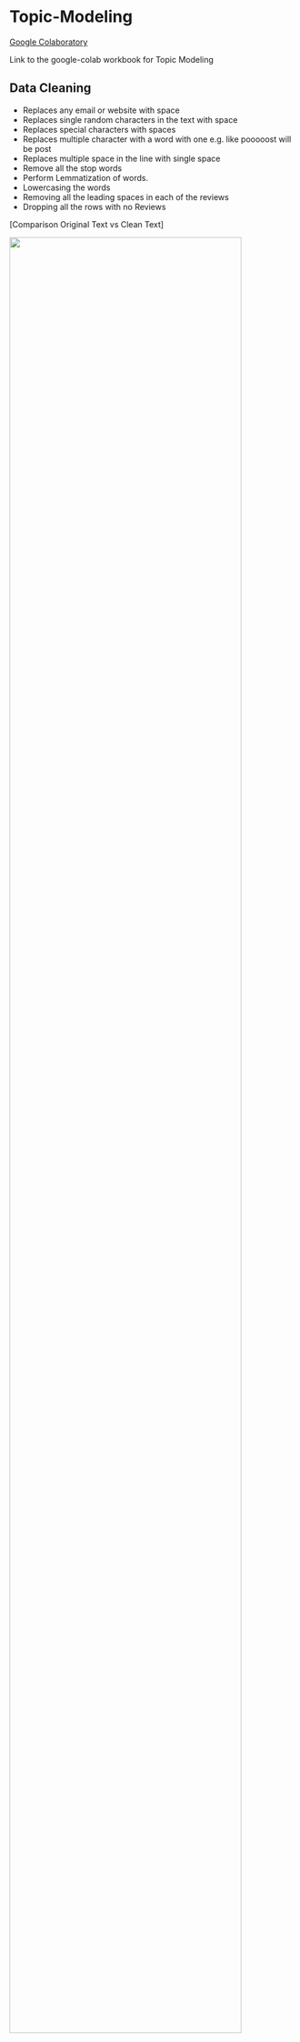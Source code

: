 # Topic-Modeling
[Google Colaboratory](https://colab.research.google.com/drive/1idYU7lPIgxO87KQLtFcCNJe1ALZWLlWq?usp=sharing)

Link to the google-colab workbook for Topic Modeling

## Data Cleaning

- Replaces any email or website with space
- Replaces single random characters in the text with space
- Replaces special characters with spaces
- Replaces multiple character with a word with one  e.g. like pooooost will be post
- Replaces multiple space in the line with single space
- Remove all the stop words
- Perform Lemmatization of words.
- Lowercasing the words
- Removing all the leading spaces in each of the reviews
- Dropping all the rows with no Reviews

[Comparison  Original Text vs Clean Text]

<img src="https://github.com/ankit-kothari/data_science_journey/blob/master/github_images/tp2.png" width="90%">

## **Comparison between Spark and Pandas Transformation**

### Spark Transformation

- Reading the csv file into spark DataFrame.
- Creating a custom function using UDF
- Creating a new column which is the cleaned version of Reviews column using spacy and regex.
- Convert it to pandas for LDA and NMF topic modeling

### Pandas Transformation

- Reading the csv file using the pandas read_csv function.
- Creating a new column which is the cleaned version of Reviews column using spacy and regex.

### Result

- This transformation is done on a CPU
- The dataset used to compare here consist of 24714 rows and one column.
- The Spark Transformation took 332 seconds vs 384 seconds for pandas transformation to achieve the same thing
- So the savings of 52 seconds can be huge and can aggregate if the dataset is huge and frequent analysis is done.

## LDA Implementation

- LDA  is an unsupervised technique so there is no labeling of topics that the model will be trained on.
- Latent topics can be found by searching for group of words that frequently occur together in documents across the corpus. What LDA does is that when you fit it with all those "Reviews" in this case, it is trying its best to find the best topic mix and the best word mix.
- We  must decide on the amount of topics present in the document.
- We also have to interpret the topic using the word distribution
- Process of LDA model
    - Go through each document, and randomly assign each word in the document to one of the N topics.
    - This random assignment already gives  initial topic representations of all the documents and word distributions of all the topics
    - p(topic t | document d) = the proportion of words in document d that are currently assigned to topic t.
    - p(word w | topic t) = the proportion of assignments to topic t over all documents that come from this word w.
    - Reassign w a new topic, where we choose topic t with probability p(topic t | document d) * p(word w | topic t) (probablity that topic t generated word w)
    - After repeating these steps multiple times we reach a steady state where the assignments are acceptable

Documents are probablity distribution over latent topics 

<img src="https://github.com/ankit-kothari/data_science_journey/blob/master/github_images/Screen_Shot_2020-06-23_at_1.51.16_AM.png" width="50%">


Topics are themselves probablity distribution over words (Vocublary of words in the whole dataset)


<img src="https://github.com/ankit-kothari/data_science_journey/blob/master/github_images/Screen_Shot_2020-06-23_at_1.51.42_AM.png" width="50%">

### Topics:

```python
{0: ['colors', 'don', 'warm', 'quality', 'little', 've', 'cute', 'got', 'time', 'dry', 'sale', 'color', 'size', 'bought', 'buttons', 'price', 'washed', 'wash', 'wear', 'love', 'like', 'coat', 'fabric', 'soft', 'sweater'],

 1: ['usually', 'retailer', 'bought', 'bit', 'sleeves', 'online', 'regular', 'sweater', 'little', 'look', 'tried', 'medium', 'wear', 'long', 'store', 'length', 'love', 'xs', 'petite', 'fit', 'small', 'ordered', 'color', 'like', 'size'],

 2: ['arms', 'cut', 'ordered', 'hips', 'big', 'cute', 'chest', 'short', 'nice', 'bit', 'jeans', 'tight', 'great', 'material', 'little', 'love', 'large', 'shirt', 'waist', 'look', 'fabric', 'small', 'like', 'size', 'fit'], 

3: ['casual', 'little', 'sweater', 'nice', 'looks', 'true', 'colors', 'got', 'dress', 'flattering', 'shirt', 'fall', 'cute', 'bought', 'summer', 'fit', 'fits', 'soft', 'color', 'jeans', 'size', 'perfect', 'wear', 'great', 'love'], 

4: ['great', 'sale', 'slip', 'store', 'looks', 'small', 'tried', 'think', 'look', 'online', 'dresses', 'petite', 'fits', 'perfect', 'quality', 'price', 'love', 'ordered', 'wear', 'fabric', 'beautiful', 'fit', 'size', 'like', 'dress'], 

5: ['waist', 'work', 'pattern', 'soft', 'print', 'length', 'design', 'makes', 'material', 'looks', 'little', 'beautiful', 'nice', 'fit', 'great', 'cut', 'look', 'wear', 'colors', 'like', 'fabric', 'flattering', 'skirt', 'love', 'dress']}
```

### Mapping

```python
mapping ={'0':'Sweater/Jackets','1':'Dresses','2':'Bottom/Jeans','3':'Shirt/Tops','4':'Dresses','5':'Bottom/Jeans'}
```

## NMF Implementation

- NMF is an unsupervised learning algorithm that simultaneously perform dimensionality reduction and clsutering.
- It is used with TF-IDF to model topics across documents.
- Using the original matrix (A), NMF will give you two matrices (W and H). W is the topics it found and H is the coefficients (weights) for those topics. In other words, A is articles by words (original), H is articles by topics and W is topics by words.


<img src="https://github.com/ankit-kothari/data_science_journey/blob/master/github_images/Screen_Shot_2020-06-23_at_3.00.43_AM.png" width="50%">


### Topics

```python
THE TOP 15 WORDS FOR TOPIC #0
[['run', 0.4412], ['lbs', 0.4975], ['fits', 0.5175], ['big', 0.5704], ['xs', 0.6369], ['true', 0.6424], ['fit', 0.7021], ['wear', 0.7119], ['usually', 0.805], ['runs', 0.8942], ['medium', 1.065], ['ordered', 1.0686], ['large', 1.1593], ['small', 1.9073], ['size', 2.5544]]

THE TOP 15 WORDS FOR TOPIC #1
[['lovely', 0.1206], ['gorgeous', 0.1211], ['knee', 0.1229], ['fabric', 0.1241], ['belt', 0.1254], ['wedding', 0.1504], ['easy', 0.1734], ['dresses', 0.2116], ['summer', 0.2151], ['wear', 0.2298], ['slip', 0.2434], ['perfect', 0.2544], ['flattering', 0.3015], ['beautiful', 0.3465], ['dress', 3.6979]]

THE TOP 15 WORDS FOR TOPIC #2
[['style', 0.1894], ['super', 0.2026], ['got', 0.2299], ['beautiful', 0.2982], ['absolutely', 0.3331], ['wear', 0.3504], ['flattering', 0.371], ['bought', 0.4036], ['fits', 0.432], ['colors', 0.4702], ['perfect', 0.5089], ['color', 0.6037], ['soft', 0.6757], ['sweater', 0.8306], ['love', 2.8862]]

THE TOP 15 WORDS FOR TOPIC #3
[['little', 0.4121], ['cut', 0.4126], ['bit', 0.4217], ['skirt', 0.4277], ['waist', 0.4464], ['short', 0.4472], ['didn', 0.4608], ['color', 0.4767], ['material', 0.4916], ['good', 0.4974], ['fit', 0.5008], ['nice', 0.6976], ['look', 0.7769], ['fabric', 0.871], ['like', 1.3458]]

THE TOP 15 WORDS FOR TOPIC #4
[['looks', 0.1042], ['got', 0.1126], ['tee', 0.1249], ['shirts', 0.1299], ['flattering', 0.1345], ['underneath', 0.1492], ['wear', 0.1616], ['material', 0.1646], ['boxy', 0.1669], ['soft', 0.1734], ['little', 0.2267], ['white', 0.236], ['super', 0.2977], ['cute', 0.9465], ['shirt', 3.0829]]

THE TOP 15 WORDS FOR TOPIC #5
[['boots', 0.2747], ['black', 0.2923], ['quality', 0.3415], ['fall', 0.3774], ['pair', 0.3876], ['leggings', 0.4066], ['summer', 0.4087], ['skinny', 0.4428], ['perfect', 0.4893], ['wear', 0.5173], ['looks', 0.5984], ['fit', 0.7081], ['pants', 0.7267], ['jeans', 1.4255], ['great', 3.0989]]
```

### Mapping

```python
mapping ={'0':'Tops','1':'Dresses','2':'Dresses','3':'Sweater/Jackets','4':'Shirts','5':'Bottom/Jeans'}
```

### Word Cloud

<img src="https://github.com/ankit-kothari/data_science_journey/blob/master/github_images/tp1.png" width="100%">
